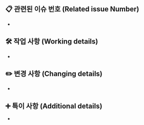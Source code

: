 ## 📋 관련된 이슈 번호 (Related issue Number)
-

## 🛠️ 작업 사항 (Working details)
-

## ✏️ 변경 사항 (Changing details)
-

## ➕ 특이 사항 (Additional details)
- 
